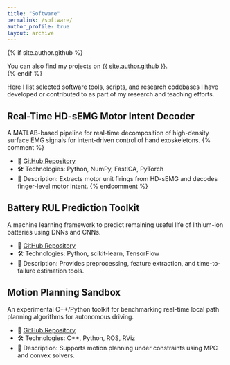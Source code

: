```yaml
---
title: "Software"
permalink: /software/
author_profile: true
layout: archive
---
```


{% if site.author.github %}
  <div class="wordwrap">
    You can also find my projects on 
    <a href="https://github.com/{{ site.author.github | uri_escape }}">{{ site.author.github }}</a>.
  </div>
{% endif %}

Here I list selected software tools, scripts, and research codebases I have developed or contributed to as part of my research and teaching efforts.



## Real-Time HD-sEMG Motor Intent Decoder

A MATLAB-based pipeline for real-time decomposition of high-density surface EMG signals for intent-driven control of hand exoskeletons.
{% comment %}
- 🔗 [GitHub Repository](https://github.com/YOUR_USERNAME/hdsemg-decoder)
- 🛠️ Technologies: Python, NumPy, FastICA, PyTorch
- 📄 Description: Extracts motor unit firings from HD-sEMG and decodes finger-level motor intent.
{% endcomment %}



## Battery RUL Prediction Toolkit

A machine learning framework to predict remaining useful life of lithium-ion batteries using DNNs and CNNs.

- 🔗 [GitHub Repository](https://github.com/YOUR_USERNAME/battery-rul)
- 🛠️ Technologies: Python, scikit-learn, TensorFlow
- 📄 Description: Provides preprocessing, feature extraction, and time-to-failure estimation tools.


## Motion Planning Sandbox

An experimental C++/Python toolkit for benchmarking real-time local path planning algorithms for autonomous driving.

- 🔗 [GitHub Repository](https://github.com/YOUR_USERNAME/path-planning-sandbox)
- 🛠️ Technologies: C++, Python, ROS, RViz
- 📄 Description: Supports motion planning under constraints using MPC and convex solvers.

